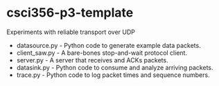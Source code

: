# csci356-p3-template
Experiments with reliable transport over UDP

* datasource.py - Python code to generate example data packets.
* client\_saw.py - A bare-bones stop-and-wait protocol client.
* server.py - A server that receives and ACKs packets.
* datasink.py - Python code to consume and analyze arriving packets.
* trace.py - Python code to log packet times and sequence numbers.
